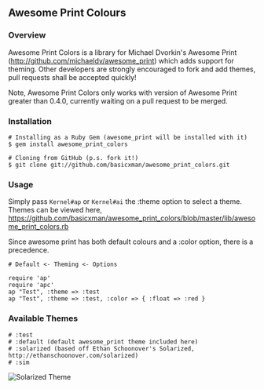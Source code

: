 Awesome Print Colours
---------------------

### Overview

Awesome Print Colors is a library for Michael Dvorkin's Awesome Print
(http://github.com/michaeldv/awesome_print) which adds support for theming.
Other developers are strongly encouraged to fork and add themes, pull 
requests shall be accepted quickly!

Note, Awesome Print Colors only works with version of Awesome Print greater
than 0.4.0, currently waiting on a pull request to be merged.

### Installation

    # Installing as a Ruby Gem (awesome_print will be installed with it)
    $ gem install awesome_print_colors

    # Cloning from GitHub (p.s. fork it!)
    $ git clone git://github.com/basicxman/awesome_print_colors.git

### Usage

Simply pass ```Kernel#ap``` or ```Kernel#ai``` the :theme option to select a theme. Themes
can be viewed here, 
https://github.com/basicxman/awesome_print_colors/blob/master/lib/awesome_print_colors.rb

Since awesome print has both default colours and a :color option, there is a
precedence.

    # Default <- Theming <- Options

    require 'ap'
    require 'apc'
    ap "Test", :theme => :test
    ap "Test", :theme => :test, :color => { :float => :red }

### Available Themes

    # :test
    # :default (default awesome_print theme included here)
    # :solarized (based off Ethan Schoonover's Solarized, http://ethanschoonover.com/solarized)
    # :sim

![Solarized Theme](http://andrewhorsman.net/solarized.png)
